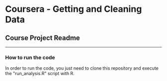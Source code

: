 # Coursera - Getting and Cleaning Data
## Course Project Readme
---
### How to run the code 
In order to run the code, you just need to clone this repository and execute the "run_analysis.R" script with R.
